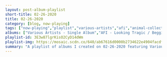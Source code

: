 ```yaml
---
layout: post-album-playlist
short-title: 02-26-2020
title: 02-26-2020
category: [blog, now-playing]
tags: ["now-playing","playlist","various-artists","afi","animal-collective","islands","sincerely","sincerely","sincerely","a-day-to-remember"]
albums: ["Various Artists - Single Album","AFI - Looking Tragic / Begging For Trouble","Animal Collective - Crestone (Original Score)","Islands - (We Like to) Do It with the Lights On","Sincerely - Y2K","Sincerely - Good Stuff","Sincerely - Sweet Talk","A Day To Remember - You're Welcome"]
playlist-id: 3E3w87lgrKisO2CyD14dWm
playlist-img: https://mosaic.scdn.co/640/ab67616d0000b2734622e4904facdf48632743e5ab67616d0000b27374d80fb4b20dbdabc446589aab67616d0000b27387c1c989f1c7204fda9eb238ab67616d0000b273cb38e1423648cae990388c42
summary: "A playlist of albums I created on 02-26-2020 featuring Various Artists, AFI, Animal Collective, Islands, Sincerely, Sincerely, Sincerely, and A Day To Remember"
---
```

